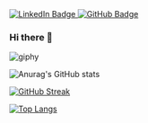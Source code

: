 <div id="badges">
  <a href="https://www.linkedin.com/in/kevin-liu-3a5b96158/">
    <img src="https://img.shields.io/badge/LinkedIn-blue?style=for-the-badge&logo=linkedin&logoColor=white" alt="LinkedIn Badge"/>
  </a>
  <a href="https://github.com/kliu33">
  <img src="https://img.shields.io/badge/GitHub-black?style=for-the-badge&logo=github&logoColor=white" alt="GitHub Badge"/>
  </a>
</div>

### Hi there 👋

![giphy](https://user-images.githubusercontent.com/30753677/234390477-830e9148-0f5c-46d8-93ad-3efdd1a2f33c.gif)

![Anurag's GitHub stats](https://github-readme-stats.vercel.app/api?username=kliu33&show_icons=true&theme=transparent)

[![GitHub Streak](https://streak-stats.demolab.com/?user=kliu33&theme=transparent)](https://git.io/streak-stats)

[![Top Langs](https://github-readme-stats.vercel.app/api/top-langs/?username=kliu33&layout=compact&count_private=true&theme=transparent)](https://github.com/anuraghazra/github-readme-stats)
